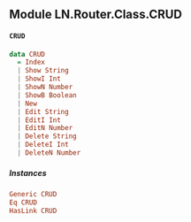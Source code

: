 ## Module LN.Router.Class.CRUD

#### `CRUD`

``` purescript
data CRUD
  = Index
  | Show String
  | ShowI Int
  | ShowN Number
  | ShowB Boolean
  | New
  | Edit String
  | EditI Int
  | EditN Number
  | Delete String
  | DeleteI Int
  | DeleteN Number
```

##### Instances
``` purescript
Generic CRUD
Eq CRUD
HasLink CRUD
```


